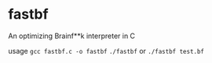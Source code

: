 # fastbf
An optimizing Brainf**k interpreter in C

usage
`gcc fastbf.c -o fastbf`
`./fastbf` or `./fastbf test.bf`
